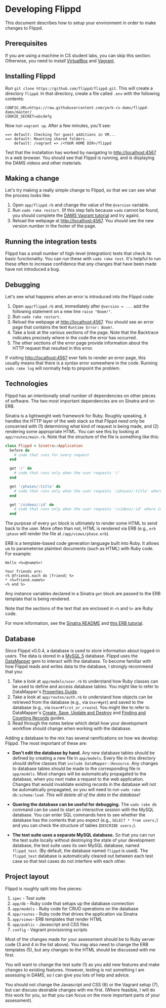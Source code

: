 # Developing Flippd

This document describes how to setup your environment in order to make changes to Flippd.

## Prerequisites

If you are using a machine in CS student labs, you can skip this section. Otherwise, you need to install [VirtualBox](https://www.virtualbox.org) and [Vagrant](https://www.vagrantup.com/downloads.html).

## Installing Flippd

Run `git clone https://github.com/flippd/flippd.git`. This will create a directory `flippd`. In that directory, create a file called `.env` with the following contents:

```
CONFIG_URL=https://raw.githubusercontent.com/york-cs-dams/flippd-dams/master/
COOKIE_SECRET=abcdefg
```

Now run `vagrant up`. After a few minutes, you'll see:

```
==> default: Checking for guest additions in VM...
==> default: Mounting shared folders...
    default: /vagrant => /<YOUR HOME DIR>/flippd
```

Test that the installation has worked by navigating to [http://localhost:4567](http://localhost:4567) in a web browser. You should see that Flippd is running, and is displaying the DAMS videos and other materials.


## Making a change

Let's try making a really simple change to Flippd, so that we can see what the process looks like:

1. Open `app/flippd.rb` and change the value of the `@version` variable.
2. Run `vado rake restart`. (If this step fails because `vado` cannot be found, you should complete the [DAMS Vagrant tutorial](https://github.com/york-cs-dams/practicals/blob/master/tutorials/tools/vagrant.md) and try again).
3. Reload the webpage at [http://localhost:4567](http://localhost:4567). You should see the new version number in the footer of the page.


## Running the integration tests

Flippd has a small number of high-level (integration) tests that check its basic functionality. You can run these with `vado rake test`. It's helpful to run these often to increase confidence that any changes that have been made have not introduced a bug.

## Debugging

Let's see what happens when an error is introduced into the Flippd code:

1. Open `app/flippd.rb` and, immediately after `@version = ...` add the following statement on a new line `raise "Boom!"`.
2. Run `vado rake restart`.
3. Reload the webpage at [http://localhost:4567](http://localhost:4567). You should see an error page that contains the text `Runtime Error: Boom!`.
4. Take a look at the various sections of the page. Note that the Backtrace indicates precisely where in the code the error has occurred.
5. The other sections of the error page provide information about the HTTP request that resulted in this error.

If visiting [http://localhost:4567](http://localhost:4567) ever fails to render an error page, this usually means that there is a syntax error somewhere in the code. Running `vado rake log` will normally help to pinpoint the problem.


## Technologies

Flippd has an intentionally small number of dependencies on other pieces of software. The two most important dependencies are on Sinatra and on ERB.

Sinatra is a lightweight web framework for Ruby. Roughly speaking, it handles the HTTP layer of the web stack so that Flippd need only be concerned with (1) determining what kind of request is being made, and (2) rendering some appropriate HTML. You can see this by looking at `app/routes/main.rb`. Note that the structure of the file is something like this:

```ruby
class Flippd < Sinatra::Application
  before do
    # code that runs for every request
  end

  get '/' do
    # code that runs only when the user requests '/'
  end

  get '/phases/:title' do
    # code that runs only when the user requests '/phases/:title' where title is a variable
  end

  get '/videos/:id' do
    # code that runs only when the user requests '/videos/:id' where id is a variable
  end
```

The purpose of every `get` block is ultimately to render some HTML to send back to the user. More often than not, HTML is rendered via ERB (e.g., `erb :phase` will render the file at `/app/views/phase.erb`).

ERB is a template-based code generation language built into Ruby. It allows us to parameterise plaintext documents (such as HTML) with Ruby code. For example:

```erb
Hello <%=@name%>!

Your friends are:
<% @friends.each do |friend| %>
* <%=friend.name%>
<% end %>
```

Any instance variables declared in a Sinatra `get` block are passed to the ERB template that is being rendered.

Note that the sections of the text that are enclosed in `<%` and `%>` are Ruby code.

For more information, see the [Sinatra README](http://www.sinatrarb.com/intro.html) and [this ERB tutorial](http://www.stuartellis.eu/articles/erb).

## Database

Since Flippd v0.0.4, a database is used to store information about logged-in users. The data is stored in a [MySQL 5](https://www.mysql.com) database. Flippd uses the [DataMapper](http://datamapper.org) gem to interact with the database. To become familiar with how Flippd reads and writes data to the database, I strongly recommend that you:

1. Take a look at `app/models/user.rb` to understand how Ruby classes can be used to define and access database tables. You might like to refer to DataMapper's [Properties Guide](http://datamapper.org/docs/properties.html).
2. Take a look at `app/routes/auth.rb` to understand how objects can be retrieved from the database (e.g., via `User#get`) and saved to the database (e.g., via `User#first_or_create`). You might like to refer to DataMapper's [Create, Save, Update and Destroy](http://datamapper.org/docs/create_and_destroy.html) and [Finding and Counting Records](http://datamapper.org/docs/find.html) guides.
3. Read through the notes below which detail how your development workflow should change when working with the database.

Adding a database to the mix has several ramifications on how we develop Flippd. The most important of these are:

* **Don't edit the database by hand.** Any new database tables should be defined by creating a new file in `app/models`. Every file in this directory should define classes that `include DataMapper::Resource`. Any changes to database tables should be made to the corresponding file in `app/models`. Most changes will be automatically propagated to the database, when you next make a request to the web application. Changes that would invalidate existing records in the database will not be automatically propagated, so you will need to run `vado rake db:schema:load`. *This will delete all of the data in the database!*

* **Quering the database can be useful for debugging.** The `vado rake db` command can be used to start an interactive session with the MySQL database. You can enter SQL commands here to see whether the database has the contents that you expect (e.g., `SELECT * from users;`) and you can check the structure of tables (`DESCRIBE users;`).

* **The test suite uses a separate MySQL database.** So that you can run the test suite locally without destroying the state of your development database, the test suite uses its own MySQL database, named `flippd_test`. (By default, the database named `flippd` is used). The `flippd_test` database is automatically cleared out between each test case so that test cases do not interfere with each other.


## Project layout

Flippd is roughly split into five pieces:

1. `spec` - Test suite
2. `app/db` - Ruby code that setups up the database connection
3. `app/models` - Ruby code for CRUD operations on the database
4. `app/routes` - Ruby code that drives the application via Sinatra
5. `app/views`- ERB templates that render HTML
6. `app/public` - Javascript and CSS files
7. `config` - Vagrant provisioning scripts

Most of the changes made for your assessment should be to Ruby server code (3 and 4 in the list above). You may also need to change the ERB templates (5), but any changes to the HTML should be discussed with me first.

You will want to change the test suite (1) as you add new features and make changes to existing features. However, testing is not something I am assessing in DAMS, so I can give you lots of help and advice.

You should not change the Javascript and CSS (6) or the Vagrant setup (7), but can discuss desirable changes with me first. (Where feasible, I will do this work for you, so that you can focus on the more important parts of your assessment).
